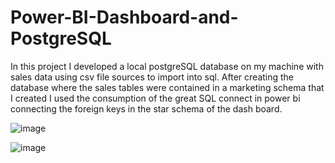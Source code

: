 # Power-BI-Dashboard-and-PostgreSQL
In this project I developed a local postgreSQL database on my machine with sales data using csv file sources to import into sql. After creating the database where the sales tables were contained in a marketing schema that I created I used the consumption of the great SQL connect in power bi connecting the foreign keys in the star schema of the dash board.

![image](https://user-images.githubusercontent.com/114714846/196592145-1a547903-c959-4d93-8c89-0beae7a6e033.png)

![image](https://user-images.githubusercontent.com/114714846/196592260-9ef0cf4b-36c3-4c7a-a6c4-ef6f3e00b32c.png)
